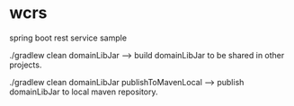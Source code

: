 # wcrs
spring boot rest service sample

./gradlew clean domainLibJar  --> build domainLibJar to be shared in other projects.

./gradlew clean domainLibJar publishToMavenLocal  --> publish domainLibJar to local maven repository.
